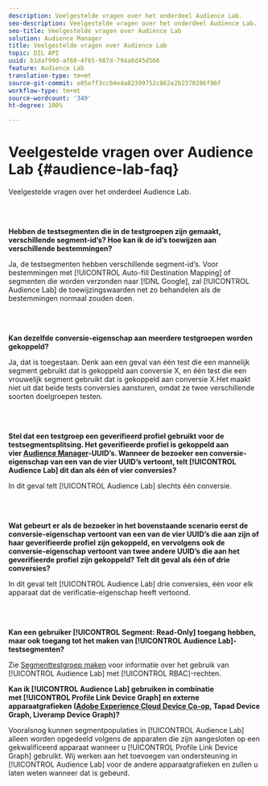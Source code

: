 ```yaml
---
description: Veelgestelde vragen over het onderdeel Audience Lab.
seo-description: Veelgestelde vragen over het onderdeel Audience Lab.
seo-title: Veelgestelde vragen over Audience Lab
solution: Audience Manager
title: Veelgestelde vragen over Audience Lab
topic: DIL API
uuid: b1daf99d-af60-4f65-987d-794a6d45d566
feature: Audience Lab
translation-type: tm+mt
source-git-commit: e05eff3cc04e4a82399752c862e2b2370286f96f
workflow-type: tm+mt
source-wordcount: '349'
ht-degree: 100%

---
```



# Veelgestelde vragen over Audience Lab {#audience-lab-faq}

Veelgestelde vragen over het onderdeel Audience Lab.

<!-- 

audience-lab-faq.xml

 -->

<br> 

**Hebben de testsegmenten die in de testgroepen zijn gemaakt, verschillende segment-id’s? Hoe kan ik de id’s toewijzen aan verschillende bestemmingen?**

Ja, de testsegmenten hebben verschillende segment-id’s. Voor bestemmingen met [!UICONTROL Auto-fill Destination Mapping] of segmenten die worden verzonden naar [!DNL Google], zal [!UICONTROL Audience Lab] de toewijzingswaarden net zo behandelen als de bestemmingen normaal zouden doen.

<br> 

**Kan dezelfde conversie-eigenschap aan meerdere testgroepen worden gekoppeld?**

Ja, dat is toegestaan. Denk aan een geval van één test die een mannelijk segment gebruikt dat is gekoppeld aan conversie X, en één test die een vrouwelijk segment gebruikt dat is gekoppeld aan conversie X.Het maakt niet uit dat beide tests conversies aansturen, omdat ze twee verschillende soorten doelgroepen testen.

<br> 

**Stel dat een testgroep een geverifieerd profiel gebruikt voor de testsegmentsplitsing. Het geverifieerde profiel is gekoppeld aan vier [Audience Manager](../reference/ids-in-aam.md)-UUID’s. Wanneer de bezoeker een conversie-eigenschap van een van de vier UUID’s vertoont, telt [!UICONTROL Audience Lab] dit dan als één of vier conversies?**

In dit geval telt [!UICONTROL Audience Lab] slechts één conversie.

<br> 

**Wat gebeurt er als de bezoeker in het bovenstaande scenario eerst de conversie-eigenschap vertoont van een van de vier UUID’s die aan zijn of haar geverifieerde profiel zijn gekoppeld, en vervolgens ook de conversie-eigenschap vertoont van twee andere UUID’s die aan het geverifieerde profiel zijn gekoppeld? Telt dit geval als één of drie conversies?**

In dit geval telt [!UICONTROL Audience Lab] drie conversies, één voor elk apparaat dat de verificatie-eigenschap heeft vertoond.

<br> 

**Kan een gebruiker [!UICONTROL Segment: Read-Only] toegang hebben, maar ook toegang tot het maken van [!UICONTROL Audience Lab]-testsegmenten?**

Zie [Segmenttestgroep maken](../features/audience-lab/audience-lab-manage-test-groups.md#create-test-groups) voor informatie over het gebruik van [!UICONTROL Audience Lab] met [!UICONTROL RBAC]-rechten.

**Kan ik [!UICONTROL Audience Lab] gebruiken in combinatie met [!UICONTROL Profile Link Device Graph] en externe apparaatgrafieken ([Adobe Experience Cloud Device Co-op](https://docs.adobe.com/content/help/nl-NL/device-co-op/using/home.html), Tapad Device Graph, Liveramp Device Graph)?**

Vooralsnog kunnen segmentpopulaties in [!UICONTROL Audience Lab] alleen worden opgedeeld volgens de apparaten die zijn aangesloten op een gekwalificeerd apparaat wanneer u [!UICONTROL Profile Link Device Graph] gebruikt. Wij werken aan het toevoegen van ondersteuning in [!UICONTROL Audience Lab] voor de andere apparaatgrafieken en zullen u laten weten wanneer dat is gebeurd.
